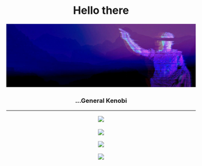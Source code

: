 <h1 align="center">Hello there</h1> 
<img src="./banner3.jpg"></img>
<h3 align="center">...General Kenobi</h3>

--- 
<p align="center">
  <img src="https://github-readme-stats.vercel.app/api?username=ashwinpra&theme=gotham&hide_border=true&include_all_commits=false&count_private=false" />
</p>
<p align="center">
  <img align="center" src="https://github-readme-streak-stats.herokuapp.com/?user=ashwinpra&theme=gotham&hide_border=true" />
</p>
<p align="center">
  <img align="center" src="https://github-readme-stats.vercel.app/api/top-langs/?username=ashwinpra&theme=gotham&hide_border=true&include_all_commits=false&count_private=false&layout=compact" />
</p>

<p align="center">
  <img align="center" src="https://quotes-github-readme.vercel.app/api?type=horizontal&theme=dark" />
</p>

<!-- Proudly created with GPRM ( https://gprm.itsvg.in ) -->


